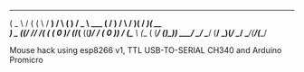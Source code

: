 

 ____   __  __ _   ___   __   __     ___       _  _   __   _  _  ____  ____ 
(  _ \ /  \(  ( \ / __) /  \ (  )   / _ \ ___ ( \/ ) /  \ / )( \/ ___)( __ \
 ) _ ((_/ //    /( (_ \(  0 )/ (_/\(__  ((___)/ \/ \(  0 )) \/ (\___ \ (__ (
(____/ (__)\_)__) \___/ \__/ \____/  (__/     \_)(_/ \__/ \____/(____/(____/



Mouse hack using esp8266 v1, TTL USB-TO-SERIAL CH340 and Arduino Promicro

